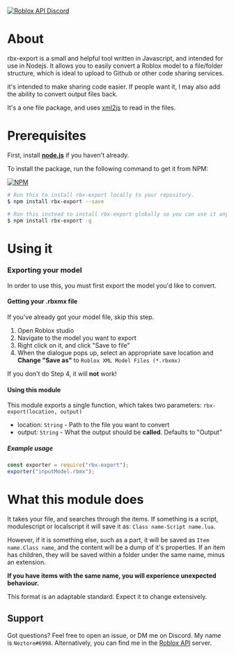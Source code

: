 <a href="https://discord.gg/EDXNdAT"><img src="https://img.shields.io/badge/discord-roblox%20api%20chat-blue.svg?style=flat-square" alt="Roblox API Discord"/></a>

# About
rbx-export is a small and helpful tool written in Javascript, and intended for use in Nodejs.
It allows you to easily convert a Roblox model to a file/folder structure, which is ideal to upload to Github or other code sharing services.

it's intended to make sharing code easier. If people want it, I may also add the ability to convert output files back.

It's a one file package, and uses [xml2js](https://www.npmjs.com/package/xml2js) to read in the files.
# Prerequisites
First, install [**node.js**](https://nodejs.org/en/download/current/) if you haven't already.

To install the package, run the following command to get it from NPM:

[![NPM](https://nodei.co/npm/rbx-export.png)](https://npmjs.org/package/rbx-export)

```bash
# Run this to install rbx-export locally to your repository. 
$ npm install rbx-export --save

# Run this instead to install rbx-export globally so you can use it anywhere.
$ npm install rbx-export -g
```

# Using it
### Exporting your model
In order to use this, you must first export the model you'd like to convert.

#### Getting your .rbxmx file
If you've already got your model file, skip this step.
1. Open Roblox studio
2. Navigate to the model you want to export
3. Right click on it, and click "Save to file"
4. When the dialogue pops up, select an appropriate save location and **Change "Save as"** to  `Roblox XML Model Files (*.rbxmx)`

If you don't do Step 4, it will **not** work!

#### Using this module
This module exports a single function, which takes two parameters:
`rbx-export(location, output)`

- location: `String` - Path to the file you want to convert
- output: `String` - What the output should be **called**. Defaults to "Output"

##### Example usage
```js
const exporter = require("rbx-export");
exporter("inputModel.rbmx");
```

# What this module does
It takes your file, and searches through the items.
If something is a script, modulescript or localscript it will save it as:
`Class name-Script name.lua`.

However, if it is something else, such as a part, it will be saved as `Item name.Class name`, and the content will be a dump of it's properties.
If an item has children, they will be saved within a folder under the same name, minus an extension.

**If you have items with the same name, you will experience unexpected behaviour.**

This format is an adaptable standard. Expect it to change extensively.
## Support
Got questions? Feel free to open an issue, or DM me on Discord. My name is `Neztore#6998`. Alternatively, you can find me in the [Roblox API](https://discord.gg/EDXNdAT) server.